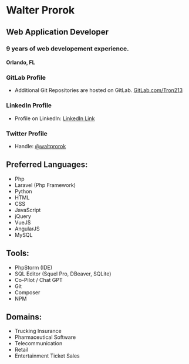 # Walter Prorok
## Web Application Developer
### 9 years of web developement experience.
#### Orlando, FL

### GitLab Profile
* Additional Git Repositories are hosted on GitLab.
[GitLab.com/Tron213](https://gitlab.com/Tron213)

### LinkedIn Profile
* Profile on LinkedIn: 
[LinkedIn Link](https://www.linkedin.com/in/walter-prorok/)

### Twitter Profile
* Handle: [@waltprorok](https://twitter.com/waltprorok)


## Preferred Languages:
* Php
* Laravel (Php Framework)
* Python
* HTML
* CSS
* JavaScript
* jQuery
* VueJS
* AngularJS
* MySQL

## Tools:
* PhpStorm (IDE)
* SQL Editor (Squel Pro, DBeaver, SQLite)
* Co-Pilot / Chat GPT
* Git
* Composer
* NPM

## Domains:
* Trucking Insurance
* Pharmaceutical Software
* Telecommunication
* Retail
* Entertainment Ticket Sales
